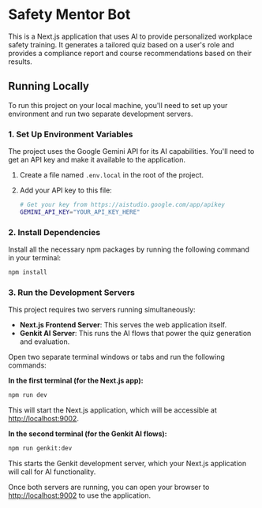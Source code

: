 # Safety Mentor Bot

This is a Next.js application that uses AI to provide personalized workplace safety training. It generates a tailored quiz based on a user's role and provides a compliance report and course recommendations based on their results.

## Running Locally

To run this project on your local machine, you'll need to set up your environment and run two separate development servers.

### 1. Set Up Environment Variables

The project uses the Google Gemini API for its AI capabilities. You'll need to get an API key and make it available to the application.

1.  Create a file named `.env.local` in the root of the project.
2.  Add your API key to this file:

    ```bash
    # Get your key from https://aistudio.google.com/app/apikey
    GEMINI_API_KEY="YOUR_API_KEY_HERE"
    ```

### 2. Install Dependencies

Install all the necessary npm packages by running the following command in your terminal:

```bash
npm install
```

### 3. Run the Development Servers

This project requires two servers running simultaneously:

*   **Next.js Frontend Server**: This serves the web application itself.
*   **Genkit AI Server**: This runs the AI flows that power the quiz generation and evaluation.

Open two separate terminal windows or tabs and run the following commands:

**In the first terminal (for the Next.js app):**

```bash
npm run dev
```

This will start the Next.js application, which will be accessible at [http://localhost:9002](http://localhost:9002).

**In the second terminal (for the Genkit AI flows):**

```bash
npm run genkit:dev
```

This starts the Genkit development server, which your Next.js application will call for AI functionality.

Once both servers are running, you can open your browser to [http://localhost:9002](http://localhost:9002) to use the application.

